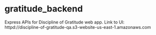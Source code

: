 # gratitude_backend
Express APIs for Discipline of Gratitude web app.
Link to UI: httpd://discipline-of-gratitude-qa.s3-website-us-east-1.amazonaws.com
